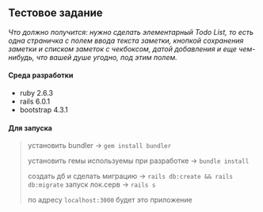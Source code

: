 ## Тестовое задание
*Что должно получится: нужно сделать элементарный Todo List, 
то есть одна страничка с полем ввода текста заметки, кнопкой 
сохранения заметки и списком заметок с чекбоксом, датой добавления 
и еще чем-нибудь, что вашей душе угодно, под этим полем.*

#### Среда разработки
* ruby 2.6.3
* rails 6.0.1
* bootstrap 4.3.1

#### Для запуска
> установить bundler -> `gem install bundler`
>
> установить гемы используемы при разработке -> `bundle install`
>
>
> создать дб и сделать миграцию -> `rails db:create && rails db:migrate`
> запуск лок.серв -> `rails s`
>
> по адресу `localhost:3000` будет это приложение 